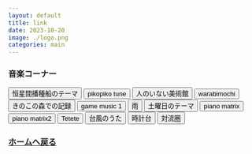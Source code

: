 ```yaml
---
layout: default
title: link
date: 2023-10-20
image: ./logo.png
categories: main
---
```


  ### 音楽コーナー
  <div class="musicButton">
  <button onclick="btn('./musics/22.mp3', this)">恒星間播種船のテーマ</button>
    <button onclick="btn('./musics/8.mp3', this)">pikopiko tune</button>
    <button onclick="btn('./musics/9.mp3', this)">人のいない美術館</button>
    <button onclick="btn('./musics/10.mp3', this)">warabimochi</button>
    <button onclick="btn('./musics/11.mp3', this)">きのこの森での記録</button>
    <button onclick="btn('./musics/12.mp3', this)">game music 1</button>
    <button onclick="btn('./musics/13.mp3', this)">雨</button>
    <button onclick="btn('./musics/14.mp3', this)">土曜日のテーマ</button>
    <button onclick="btn('./musics/15.mp3', this)">piano matrix</button>
    <button onclick="btn('./musics/16.mp3', this)">piano matrix2</button>
    <button onclick="btn('./musics/17.mp3', this)">Tetete</button>
    <button onclick="btn('./musics/18.mp3', this)">台風のうた</button>
    <button onclick="btn('./musics/19.mp3', this)">時計台</button>
    <button onclick="btn('./musics/20.mp3', this)">対流圏</button>
  </div>


### [ホームへ戻る](./index.html)
